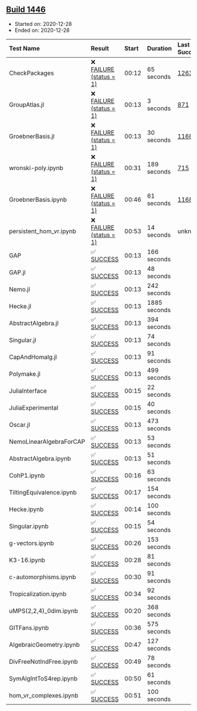 ## [Build 1446](https://oscarci.mathematik.uni-kl.de/job/oscar-stable/1446/)

* Started on: 2020-12-28
* Ended on: 2020-12-28

| Test Name    | Result | Start | Duration | Last Success | First Failure |
|:-------------|:-------|:------|:---------|:-------------|:--------------|
| CheckPackages | ❌ [FAILURE (status = 1)](https://oscarci.mathematik.uni-kl.de/job/oscar-stable/1446/artifact/logs/build-1446/CheckPackages.log) | 00:12 | 65 seconds | [1263](https://oscarci.mathematik.uni-kl.de/job/oscar-stable/1263/) | [1264](https://oscarci.mathematik.uni-kl.de/job/oscar-stable/1264/) |
| GroupAtlas.jl | ❌ [FAILURE (status = 1)](https://oscarci.mathematik.uni-kl.de/job/oscar-stable/1446/artifact/logs/build-1446/GroupAtlas.jl.log) | 00:13 | 3 seconds | [871](https://oscarci.mathematik.uni-kl.de/job/oscar-stable/871/) | [872](https://oscarci.mathematik.uni-kl.de/job/oscar-stable/872/) |
| GroebnerBasis.jl | ❌ [FAILURE (status = 1)](https://oscarci.mathematik.uni-kl.de/job/oscar-stable/1446/artifact/logs/build-1446/GroebnerBasis.jl.log) | 00:13 | 30 seconds | [1168](https://oscarci.mathematik.uni-kl.de/job/oscar-stable/1168/) | [1169](https://oscarci.mathematik.uni-kl.de/job/oscar-stable/1169/) |
| wronski-poly.ipynb | ❌ [FAILURE (status = 1)](https://oscarci.mathematik.uni-kl.de/job/oscar-stable/1446/artifact/logs/build-1446/wronski-poly.ipynb.log) | 00:31 | 189 seconds | [715](https://oscarci.mathematik.uni-kl.de/job/oscar-stable/715/) | [716](https://oscarci.mathematik.uni-kl.de/job/oscar-stable/716/) |
| GroebnerBasis.ipynb | ❌ [FAILURE (status = 1)](https://oscarci.mathematik.uni-kl.de/job/oscar-stable/1446/artifact/logs/build-1446/GroebnerBasis.ipynb.log) | 00:46 | 61 seconds | [1168](https://oscarci.mathematik.uni-kl.de/job/oscar-stable/1168/) | [1169](https://oscarci.mathematik.uni-kl.de/job/oscar-stable/1169/) |
| persistent_hom_vr.ipynb | ❌ [FAILURE (status = 1)](https://oscarci.mathematik.uni-kl.de/job/oscar-stable/1446/artifact/logs/build-1446/persistent_hom_vr.ipynb.log) | 00:53 | 14 seconds | unknown | unknown |
| GAP | ✅ [SUCCESS](https://oscarci.mathematik.uni-kl.de/job/oscar-stable/1446/artifact/logs/build-1446/GAP.log) | 00:13 | 166 seconds |  |  |
| GAP.jl | ✅ [SUCCESS](https://oscarci.mathematik.uni-kl.de/job/oscar-stable/1446/artifact/logs/build-1446/GAP.jl.log) | 00:13 | 48 seconds |  |  |
| Nemo.jl | ✅ [SUCCESS](https://oscarci.mathematik.uni-kl.de/job/oscar-stable/1446/artifact/logs/build-1446/Nemo.jl.log) | 00:13 | 242 seconds |  |  |
| Hecke.jl | ✅ [SUCCESS](https://oscarci.mathematik.uni-kl.de/job/oscar-stable/1446/artifact/logs/build-1446/Hecke.jl.log) | 00:13 | 1885 seconds |  |  |
| AbstractAlgebra.jl | ✅ [SUCCESS](https://oscarci.mathematik.uni-kl.de/job/oscar-stable/1446/artifact/logs/build-1446/AbstractAlgebra.jl.log) | 00:13 | 394 seconds |  |  |
| Singular.jl | ✅ [SUCCESS](https://oscarci.mathematik.uni-kl.de/job/oscar-stable/1446/artifact/logs/build-1446/Singular.jl.log) | 00:13 | 74 seconds |  |  |
| CapAndHomalg.jl | ✅ [SUCCESS](https://oscarci.mathematik.uni-kl.de/job/oscar-stable/1446/artifact/logs/build-1446/CapAndHomalg.jl.log) | 00:13 | 91 seconds |  |  |
| Polymake.jl | ✅ [SUCCESS](https://oscarci.mathematik.uni-kl.de/job/oscar-stable/1446/artifact/logs/build-1446/Polymake.jl.log) | 00:13 | 499 seconds |  |  |
| JuliaInterface | ✅ [SUCCESS](https://oscarci.mathematik.uni-kl.de/job/oscar-stable/1446/artifact/logs/build-1446/JuliaInterface.log) | 00:15 | 22 seconds |  |  |
| JuliaExperimental | ✅ [SUCCESS](https://oscarci.mathematik.uni-kl.de/job/oscar-stable/1446/artifact/logs/build-1446/JuliaExperimental.log) | 00:15 | 40 seconds |  |  |
| Oscar.jl | ✅ [SUCCESS](https://oscarci.mathematik.uni-kl.de/job/oscar-stable/1446/artifact/logs/build-1446/Oscar.jl.log) | 00:13 | 473 seconds |  |  |
| NemoLinearAlgebraForCAP | ✅ [SUCCESS](https://oscarci.mathematik.uni-kl.de/job/oscar-stable/1446/artifact/logs/build-1446/NemoLinearAlgebraForCAP.log) | 00:13 | 53 seconds |  |  |
| AbstractAlgebra.ipynb | ✅ [SUCCESS](https://oscarci.mathematik.uni-kl.de/job/oscar-stable/1446/artifact/logs/build-1446/AbstractAlgebra.ipynb.log) | 00:13 | 51 seconds |  |  |
| CohP1.ipynb | ✅ [SUCCESS](https://oscarci.mathematik.uni-kl.de/job/oscar-stable/1446/artifact/logs/build-1446/CohP1.ipynb.log) | 00:16 | 63 seconds |  |  |
| TiltingEquivalence.ipynb | ✅ [SUCCESS](https://oscarci.mathematik.uni-kl.de/job/oscar-stable/1446/artifact/logs/build-1446/TiltingEquivalence.ipynb.log) | 00:17 | 154 seconds |  |  |
| Hecke.ipynb | ✅ [SUCCESS](https://oscarci.mathematik.uni-kl.de/job/oscar-stable/1446/artifact/logs/build-1446/Hecke.ipynb.log) | 00:14 | 100 seconds |  |  |
| Singular.ipynb | ✅ [SUCCESS](https://oscarci.mathematik.uni-kl.de/job/oscar-stable/1446/artifact/logs/build-1446/Singular.ipynb.log) | 00:15 | 54 seconds |  |  |
| g-vectors.ipynb | ✅ [SUCCESS](https://oscarci.mathematik.uni-kl.de/job/oscar-stable/1446/artifact/logs/build-1446/g-vectors.ipynb.log) | 00:26 | 153 seconds |  |  |
| K3-16.ipynb | ✅ [SUCCESS](https://oscarci.mathematik.uni-kl.de/job/oscar-stable/1446/artifact/logs/build-1446/K3-16.ipynb.log) | 00:28 | 81 seconds |  |  |
| c-automorphisms.ipynb | ✅ [SUCCESS](https://oscarci.mathematik.uni-kl.de/job/oscar-stable/1446/artifact/logs/build-1446/c-automorphisms.ipynb.log) | 00:30 | 91 seconds |  |  |
| Tropicalization.ipynb | ✅ [SUCCESS](https://oscarci.mathematik.uni-kl.de/job/oscar-stable/1446/artifact/logs/build-1446/Tropicalization.ipynb.log) | 00:34 | 92 seconds |  |  |
| uMPS(2,2,4)_0dim.ipynb | ✅ [SUCCESS](https://oscarci.mathematik.uni-kl.de/job/oscar-stable/1446/artifact/logs/build-1446/uMPS-2-2-4-_0dim.ipynb.log) | 00:20 | 368 seconds |  |  |
| GITFans.ipynb | ✅ [SUCCESS](https://oscarci.mathematik.uni-kl.de/job/oscar-stable/1446/artifact/logs/build-1446/GITFans.ipynb.log) | 00:36 | 575 seconds |  |  |
| AlgebraicGeometry.ipynb | ✅ [SUCCESS](https://oscarci.mathematik.uni-kl.de/job/oscar-stable/1446/artifact/logs/build-1446/AlgebraicGeometry.ipynb.log) | 00:47 | 127 seconds |  |  |
| DivFreeNotIndFree.ipynb | ✅ [SUCCESS](https://oscarci.mathematik.uni-kl.de/job/oscar-stable/1446/artifact/logs/build-1446/DivFreeNotIndFree.ipynb.log) | 00:49 | 78 seconds |  |  |
| SymAlgIntToS4rep.ipynb | ✅ [SUCCESS](https://oscarci.mathematik.uni-kl.de/job/oscar-stable/1446/artifact/logs/build-1446/SymAlgIntToS4rep.ipynb.log) | 00:50 | 61 seconds |  |  |
| hom_vr_complexes.ipynb | ✅ [SUCCESS](https://oscarci.mathematik.uni-kl.de/job/oscar-stable/1446/artifact/logs/build-1446/hom_vr_complexes.ipynb.log) | 00:51 | 100 seconds |  |  |
